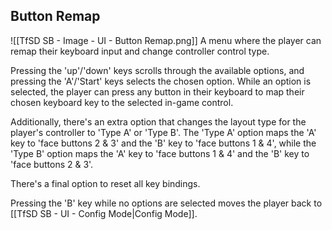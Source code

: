 ## Button Remap
![[TfSD SB - Image - UI - Button Remap.png]]
A menu where the player can remap their keyboard input and change controller control type.

Pressing the 'up'/'down' keys scrolls through the available options, and pressing the 'A'/'Start' keys selects the chosen option. While an option is selected, the player can press any button in their keyboard to map their chosen keyboard key to the selected in-game control.

Additionally, there's an extra option that changes the layout type for the player's controller to 'Type A' or 'Type B'. The 'Type A' option maps the 'A' key to 'face buttons 2 & 3' and the 'B' key to 'face buttons 1 & 4', while the 'Type B' option maps the 'A' key to 'face buttons 1 & 4' and the 'B' key to 'face buttons 2 & 3'.

There's a final option to reset all key bindings.

Pressing the 'B' key while no options are selected moves the player back to [[TfSD SB - UI - Config Mode|Config Mode]].